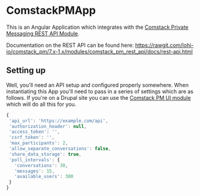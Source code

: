 # ComstackPMApp

This is an Angular Application which integrates with the [Comstack Private Messaging REST API Module](https://github.com/lohi-io/comstack_pm/tree/7.x-1.x/modules/comstack_pm_rest_api).

Documentation on the REST API can be found here:
https://rawgit.com/lohi-io/comstack_pm/7.x-1.x/modules/comstack_pm_rest_api/docs/rest-api.html

## Setting up

Well, you'll need an API setup and configured properly somewhere. When instantiating this App you'll need to pass in a series of settings which are as follows. If you're on a Drupal site you can use the [Comstack PM UI module](https://github.com/lohi-io/comstack_pm_ui) which will do all this for you.

```javascript
{
 'api_url': 'https://example.com/api',
 'authorization_header': null,
 'access_token': '',
 'csrf_token': '',
 'max_participants': 2,
 'allow_separate_conversations': false,
 'share_data_storage': true,
 'poll_intervals': {
   'conversations': 30,
   'messages': 15,
   'available_users': 300
 }
}
```
